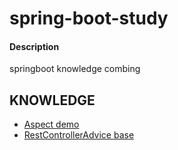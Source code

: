 # spring-boot-study

#### Description
springboot knowledge combing

## KNOWLEDGE
- [Aspect demo](./learn-aspect)
- [RestControllerAdvice base](./learn-advice)

